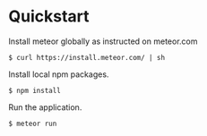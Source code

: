 Quickstart
=====================

Install meteor globally as instructed on meteor.com

    $ curl https://install.meteor.com/ | sh

Install local npm packages.

    $ npm install

Run the application.

    $ meteor run
